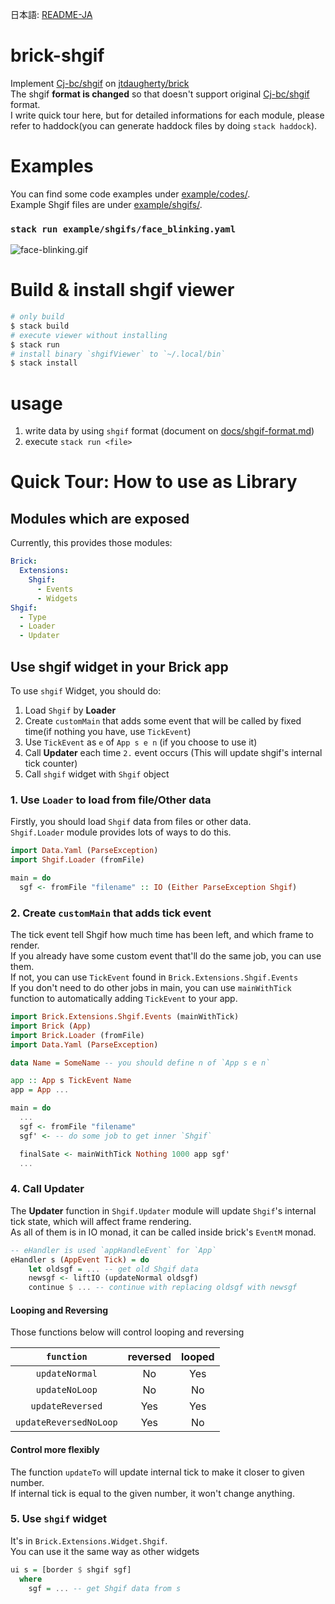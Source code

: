 日本語: [README-JA](README-JA.md)


# brick-shgif

Implement [Cj-bc/shgif](https://github.com/Cj-bc/shgif) on [jtdaugherty/brick](https://github.com/jtdaugherty/brick)  
The shgif __format is changed__ so that doesn't support original [Cj-bc/shgif](https://github.com/Cj-bc/shgif) format.  
I write quick tour here, but for detailed informations for each module,
please refer to haddock(you can generate haddock files by doing `stack haddock`).

# Examples

You can find some code examples under [example/codes/](example/codes/).  
Example Shgif files are under [example/shgifs/](example/shgifs/).


### `stack run example/shgifs/face_blinking.yaml`

![face-blinking.gif](docs/img/face-blinking.gif)


# Build & install shgif viewer

```sh
# only build
$ stack build
# execute viewer without installing
$ stack run
# install binary `shgifViewer` to `~/.local/bin`
$ stack install
```

# usage

1. write data by using `shgif` format (document on [docs/shgif-format.md](docs/shgif-format.md))
2. execute `stack run <file>`


# Quick Tour: How to use as Library

## Modules which are exposed

Currently, this provides those modules:

```yaml
Brick:
  Extensions:
    Shgif:
      - Events
      - Widgets
Shgif:
  - Type
  - Loader
  - Updater
```

## Use shgif widget in your Brick app

To use `shgif` Widget, you should do:

1. Load `Shgif` by __Loader__
2. Create `customMain` that adds some event that will be called by fixed time(if nothing you have, use `TickEvent`)
3. Use `TickEvent` as `e` of `App s e n` (if you choose to use it)
4. Call __Updater__ each time `2.` event occurs (This will update shgif's internal tick counter)
5. Call `shgif` widget with `Shgif` object


### 1. Use `Loader` to load from file/Other data

Firstly, you should load `Shgif` data from files or other data.  
`Shgif.Loader` module provides lots of ways to do this.

```haskell
import Data.Yaml (ParseException)
import Shgif.Loader (fromFile)

main = do
  sgf <- fromFile "filename" :: IO (Either ParseException Shgif)
```


### 2. Create `customMain` that adds tick event

The tick event tell Shgif how much time has been left, and which frame to render.  
If you already have some custom event that'll do the same job, you can use them.  
If not, you can use `TickEvent` found in `Brick.Extensions.Shgif.Events`  
If you don't need to do other jobs in main, you can use `mainWithTick` function to automatically
adding `TickEvent` to your app.


```haskell
import Brick.Extensions.Shgif.Events (mainWithTick)
import Brick (App)
import Brick.Loader (fromFile)
import Data.Yaml (ParseException)

data Name = SomeName -- you should define n of `App s e n`

app :: App s TickEvent Name
app = App ...

main = do
  ...
  sgf <- fromFile "filename"
  sgf' <- -- do some job to get inner `Shgif`

  finalSate <- mainWithTick Nothing 1000 app sgf'
  ...
```


### 4. Call __Updater__

The __Updater__ function in `Shgif.Updater` module will update `Shgif`'s internal tick state,
which will affect frame rendering.  
As all of them is in IO monad, it can be called inside brick's `EventM` monad.

```haskell
-- eHandler is used `appHandleEvent` for `App`
eHandler s (AppEvent Tick) = do
    let oldsgf = ... -- get old Shgif data
    newsgf <- liftIO (updateNormal oldsgf)
    continue $ ... -- continue with replacing oldsgf with newsgf
```

#### Looping and Reversing

Those functions below will control looping and reversing

| `function` | reversed | looped |
|:-:|:-:|:-:|
| `updateNormal` | No  | Yes |
| `updateNoLoop` | No  | No |
| `updateReversed` | Yes  | Yes |
| `updateReversedNoLoop` | Yes  | No |

#### Control more flexibly

The function `updateTo` will update internal tick to make it closer to given number.  
If internal tick is equal to the given number, it won't change anything.


### 5. Use `shgif` widget

It's in `Brick.Extensions.Widget.Shgif`.  
You can use it the same way as other widgets

```haskell
ui s = [border $ shgif sgf]
  where
    sgf = ... -- get Shgif data from s
```
